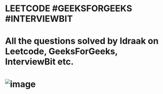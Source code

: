 # LEETCODE #GEEKSFORGEEKS #INTERVIEWBIT
# All the questions solved by Idraak on Leetcode, GeeksForGeeks, InterviewBit etc.
# ![image](https://github.com/idraakk/LEETCODE/assets/73667258/474edac6-8dcd-4233-9f27-18894256ad29)

